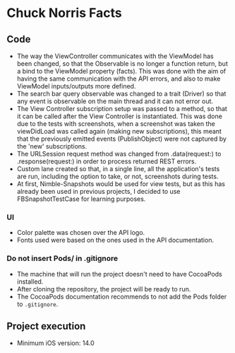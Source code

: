 # Chuck Norris Facts

## Code
- The way the ViewController communicates with the ViewModel has been changed, so that the Observable is no longer a function return, but a bind to the ViewModel property (facts). This was done with the aim of having the same communication with the API errors, and also to make ViewModel inputs/outputs more defined.
- The search bar query observable was changed to a trait (Driver) so that any event is observable on the main thread and it can not error out.
- The View Controller subscription setup was passed to a method, so that it can be called after the View Controller is instantiated. This was done due to the tests with screenshots, when a screenshot was taken the viewDidLoad was called again (making new subscriptions), this meant that the previously emitted events (PublishObject) were not captured by the 'new' subscriptions.
- The URLSession request method was changed from .data(request:) to .response(request:) in order to process returned REST errors.
- Custom lane created so that, in a single line, all the application's tests are run, including the option to take, or not, screenshots during tests.
- At first, Nimble-Snapshots would be used for view tests, but as this has already been used in previous projects, I decided to use FBSnapshotTestCase for learning purposes.

### UI
- Color palette was chosen over the API logo.
- Fonts used were based on the ones used in the API documentation.

### Do not insert Pods/ in .gitignore
- The machine that will run the project doesn't need to have CocoaPods installed.
- After cloning the repository, the project will be ready to run.
- The CocoaPods documentation recommends to not add the Pods folder to `.gitignore`.


## Project execution
- Minimum iOS version: 14.0
